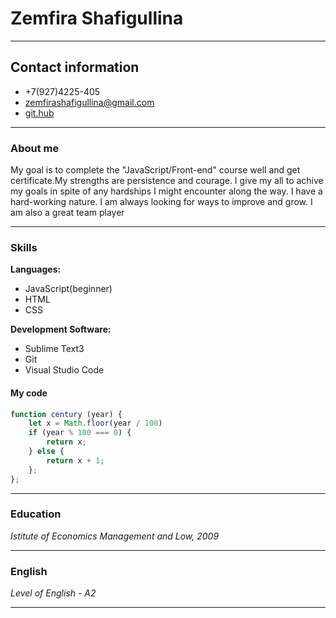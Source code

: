 # Zemfira Shafigullina

---

## Contact information
* +7(927)4225-405
* zemfirashafigullina@gmail.com
* [git.hub](https://github.com/Zemfira-Shafi)

***
### About me 
My goal is to complete the "JavaScript/Front-end" course well and get certificate.My strengths are persistence and courage.
I give my all to achive my goals in spite of any hardships I might encounter along the way. I have a hard-working nature.
I am always looking for ways to improve and grow. I am also a great team player 

***
### Skills
**Languages:**
  * JavaScript(beginner)
  * HTML
  * CSS
  
**Development Software:**
  * Sublime Text3
  * Git
  * Visual Studio Code
  #### My code
  ```javascript
  function century (year) {
      let x = Math.floor(year / 100)
      if (year % 100 === 0) {
          return x;
      } else {
          return x + 1;
      };
  };
  ```

  ***
  ### Education 
  _Istitute of Economics Management and Low, 2009_

  *** 

  ### English 
  _Level of English - A2_ 

  ***